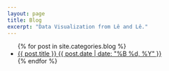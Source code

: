 ```yaml
---
layout: page
title: Blog
excerpt: "Data Visualization from Lê and Lê."
---
```


<ul class="post-list">
{% for post in site.categories.blog %} 
  <li><article><a href="{{ site.baseurl }}{{ post.url }}">{{ post.title }} <span class="entry-date"><time datetime="{{ post.date | date_to_xmlschema }}">{{ post.date | date: "%B %d, %Y" }}</time></span></a></article></li>
{% endfor %}
</ul>
